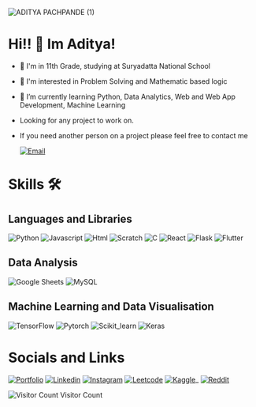 ![ADITYA PACHPANDE (1)](https://user-images.githubusercontent.com/55141249/232376076-6c5f49ce-e156-4fbf-86da-b51be90daa7c.png)

# Hi!! 👋 Im Aditya!
- 🏫 I'm in 11th Grade, studying at Suryadatta National School

- 👀 I'm interested in Problem Solving and Mathematic based logic
- 🌱 I’m currently learning Python, Data Analytics, Web and Web App Development, Machine Learning
- Looking for any project to work on.
- If you need another person on a project please feel free to contact me

    [![Email](https://img.shields.io/badge/Gmail-D14836?style=for-the-badge&logo=gmail&logoColor=white)](mailto:Swaggerpanda30@gmail.com)

# Skills 🛠 

## Languages and Libraries
![Python](	https://img.shields.io/badge/Python-FFD43B?style=for-the-badge&logo=python&logoColor=blue)
![Javascript](https://img.shields.io/badge/JavaScript-323330?style=for-the-badge&logo=javascript&logoColor=F7DF1E)
![Html](https://img.shields.io/badge/HTML5-E34F26?style=for-the-badge&logo=html5&logoColor=white)
![Scratch](https://img.shields.io/badge/Scratch-Game%20Physics-4D97FF?style=for-the-badge&logo=Scratch&logoColor=white)
![C](https://img.shields.io/badge/c-%2300599C.svg?style=for-the-badge&logo=c&logoColor=white)
![React](https://img.shields.io/badge/react-%2320232a.svg?style=for-the-badge&logo=react&logoColor=%2361DAFB)
![Flask](https://img.shields.io/badge/flask-%23000.svg?style=for-the-badge&logo=flask&logoColor=white)
![Flutter](https://img.shields.io/badge/Flutter-%2302569B.svg?style=for-the-badge&logo=Flutter&logoColor=white)

## Data Analysis
![Google Sheets](https://img.shields.io/badge/Google%20Sheets-34A853?style=for-the-badge&logo=google-sheets&logoColor=white)
![MySQL](https://img.shields.io/badge/mysql-%2300f.svg?style=for-the-badge&logo=mysql&logoColor=white)


## Machine Learning and Data Visualisation 
![TensorFlow](https://img.shields.io/badge/TensorFlow-FF6F00?style=for-the-badge&logo=TensorFlow&logoColor=white)
![Pytorch](https://img.shields.io/badge/PyTorch-EE4C2C?style=for-the-badge&logo=PyTorch&logoColor=white)
![Scikit_learn](https://img.shields.io/badge/scikit_learn-F7931E?style=for-the-badge&logo=scikit-learn&logoColor=white)
![Keras](https://img.shields.io/badge/Keras-FF0000?style=for-the-badge&logo=keras&logoColor=white)

# Socials and Links 
[![Portfolio](https://img.shields.io/badge/my_portfolio-000?style=for-the-badge&logo=ko-fi&logoColor=white)](https://Adityapachpande.in/) 
[![Linkedin](https://img.shields.io/badge/linkedin-0A66C2?style=for-the-badge&logo=linkedin&logoColor=white)](https://www.linkedin.com/in/aditya-pachpande-8bb0a51a9/)
[![Instagram](https://img.shields.io/badge/Instagram-E4405F?style=for-the-badge&logo=instagram&logoColor=white)](https://www.instagram.com/adi2p30/)
[![Leetcode](https://img.shields.io/badge/-LeetCode-FFA116?style=for-the-badge&logo=LeetCode&logoColor=black)](https://www.instagram.com/adi2p30/)
[![Kaggle](https://img.shields.io/badge/Kaggle-035a7d?style=for-the-badge&logo=kaggle&logoColor=white)](https://www.kaggle.com/adityapachpande)_
[![Reddit](https://img.shields.io/badge/Reddit-%23FF4500.svg?style=for-the-badge&logo=Reddit&logoColor=white)](https://www.reddit.com/user/Adi2p30_)


![Visitor Count](https://profile-counter.glitch.me/adi2p30/count.svg)
Visitor Count
